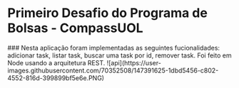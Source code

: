 <h1>Primeiro Desafio do Programa de Bolsas - CompassUOL</h1>
### Nesta aplicação foram implementadas as seguintes fucionalidades: adicionar task, listar task, buscar uma task por id, remover task. Foi feito em Node usando a arquitetura REST.
![api](https://user-images.githubusercontent.com/70352508/147391625-1dbd5456-c802-4552-816d-399899bf5e6e.PNG)
